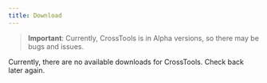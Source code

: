 ```yaml
---
title: Download
---
```


> **Important**: Currently, CrossTools is in Alpha versions, so there may be bugs and issues.

Currently, there are no available downloads for CrossTools. Check back later again.
